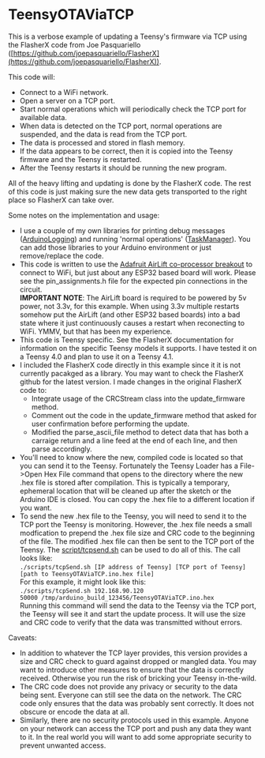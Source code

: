 # TeensyOTAViaTCP

This is a verbose example of updating a Teensy's firmware via TCP using the FlasherX code from Joe Pasquariello ([https://github.com/joepasquariello/FlasherX](https://github.com/joepasquariello/FlasherX)).

This code will:

- Connect to a WiFi network.
- Open a server on a TCP port.
- Start normal operations which will periodically check the TCP port for available data.
- When data is detected on the TCP port, normal operations are suspended, and the data is read from the TCP port.
- The data is processed and stored in flash memory.
- If the data appears to be correct, then it is copied into the Teensy firmware and the Teensy is restarted.
- After the Teensy restarts it should be running the new program.

All of the heavy lifting and updating is done by the FlasherX code. The rest of this code is just making sure the new data gets transported to the right place so FlasherX can take over.

Some notes on the implementation and usage:

- I use a couple of my own libraries for printing debug messages ([ArduinoLogging](https://github.com/markwomack/ArduinoLogging)) and running 'normal operations' ([TaskManager](https://github.com/markwomack/TaskManager)). You can add those libraries to your Arduino environment or just remove/replace the code.
- This code is written to use the [Adafruit AirLift co-processor breakout](https://www.adafruit.com/product/4201) to connect to WiFi, but just about any ESP32 based board will work. Please see the pin_assignments.h file for the expected pin connections in the circuit.<br/>
**IMPORTANT NOTE**: The AirLift board is required to be powered by 5v power, not 3.3v, for this example. When using 3.3v multiple restarts somehow put the AirLift (and other ESP32 based boards) into a bad state where it just continuously causes a restart when reconecting to WiFi. YMMV, but that has been my experience.
- This code is Teensy specific. See the FlasherX documentation for information on the specific Teensy models it supports. I have tested it on a Teensy 4.0 and plan to use it on a Teensy 4.1.
- I included the FlasherX code directly in this example since it it is not currently pacakged as a library. You may want to check the FlasherX github for the latest version. I made changes in the original FlasherX code to:
  - Integrate usage of the CRCStream class into the update_firmware method.
  - Comment out the code in the update_firmware method that asked for user confirmation before performing the update.
  - Modified the parse_ascii_file method to detect data that has both a carraige return and a line feed at the end of each line, and then parse accordingly.
- You'll need to know where the new, compiled code is located so that you can send it to the Teensy. Fortunately the Teensy Loader has a File->Open Hex File command that opens to the directory where the new .hex file is stored after compilation. This is typically a temporary, ephemeral location that will be cleaned up after the sketch or the Arduino IDE is closed. You can copy the .hex file to a different location if you want.
- To send the new .hex file to the Teensy, you will need to send it to the TCP port the Teensy is monitoring. However, the .hex file needs a small modfication to prepend the .hex file size and CRC code to the beginning of the file. The modified .hex file can then be sent to the TCP port of the Teensy. The [script/tcpsend.sh](https://github.com/markwomack/TeensyOTAViaTCP/blob/main/scripts/tcpSend.sh) can be used to do all of this. The call looks like:<br/>
<code>./scripts/tcpSend.sh [IP address of Teensy] [TCP port of Teensy] [path to TeensyOTAViaTCP.ino.hex file]</code><br/>
For this example, it might look like this:<br/>
<code>./scripts/tcpSend.sh 192.168.90.120 50000 /tmp/arduino_build_123456/TeensyOTAViaTCP.ino.hex</code><br/>
Running this command will send the data to the Teensy via the TCP
port, the Teensy will see it and start the update process. It will use the size and CRC code to verify that the data was transmitted without errors.

Caveats:
- In addition to whatever the TCP layer provides, this version provides a size and CRC check to guard against dropped or mangled data. You may want to introduce other
measures to ensure that the data is correctly received. Otherwise you run the risk of bricking your Teensy in-the-wild.
- The CRC code does not provide any privacy or security to the data being sent. Everyone can still see the data on the network. The CRC code only ensures that the data was probably
sent correctly. It does not obscure or encode the data at all.
- Similarly, there are no security protocols used in this example. Anyone on your network can access the TCP port and push any data they want to it. In the real world you will want to add some appropriate security to prevent unwanted access.
